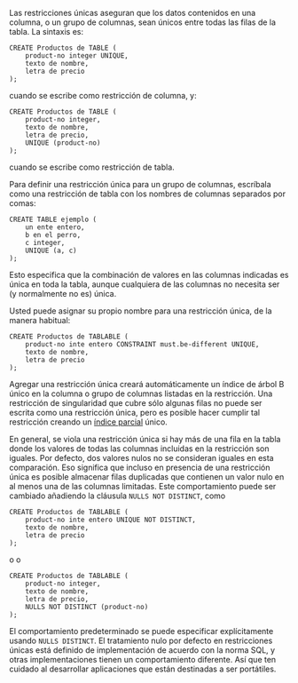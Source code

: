 Las restricciones únicas aseguran que los datos contenidos en una  columna, o un grupo de columnas, sean únicos entre todas las filas de la tabla. La sintaxis es:

```
CREATE Productos de TABLE (
    product-no integer UNIQUE,
    texto de nombre,
    letra de precio
);
```

cuando se escribe como restricción de columna, y:

```
CREATE Productos de TABLE (
    product-no integer,
    texto de nombre,
    letra de precio,
    UNIQUE (product-no)
);
```

cuando se escribe como restricción de tabla.

Para definir una restricción única para un grupo de columnas,  escríbala como una restricción de tabla con los nombres de columnas  separados por comas:

```
CREATE TABLE ejemplo (
    un ente entero,
    b en el perro,
    c integer,
    UNIQUE (a, c)
);
```

Esto especifica que la combinación de valores en las columnas  indicadas es única en toda la tabla, aunque cualquiera de las columnas  no necesita ser (y normalmente no es) única.

Usted puede asignar su propio nombre para una restricción única, de la manera habitual:

```
CREATE Productos de TABLABLE (
    product-no inte entero CONSTRAINT must.be-different UNIQUE,
    texto de nombre,
    letra de precio
);
```

Agregar una restricción única creará automáticamente un índice de árbol B único en la columna o grupo de columnas listadas en la  restricción. Una restricción de singularidad que cubre sólo algunas  filas no puede ser escrita como una restricción única, pero es posible  hacer cumplir tal restricción creando un [índice parcial](https://www.postgresql.org/docs/current/indexes-partial.html) único.



En general, se viola una restricción única si hay más de una fila en la tabla donde los valores de todas las columnas incluidas en la  restricción son iguales. Por defecto, dos valores nulos no se consideran iguales en esta comparación. Eso significa que incluso en presencia de  una restricción única es posible almacenar filas duplicadas que  contienen un valor nulo en al menos una de las columnas limitadas. Este  comportamiento puede ser cambiado añadiendo la cláusula `NULLS NOT DISTINCT`, como

```
CREATE Productos de TABLABLE (
    product-no inte entero UNIQUE NOT DISTINCT,
    texto de nombre,
    letra de precio
);
```

o o

```
CREATE Productos de TABLABLE (
    product-no integer,
    texto de nombre,
    letra de precio,
    NULLS NOT DISTINCT (product-no)
);
```

El comportamiento predeterminado se puede especificar explícitamente usando `NULLS DISTINCT`. El tratamiento nulo por defecto en restricciones únicas está definido  de implementación de acuerdo con la norma SQL, y otras implementaciones  tienen un comportamiento diferente. Así que ten cuidado al desarrollar  aplicaciones que están destinadas a ser portátiles.